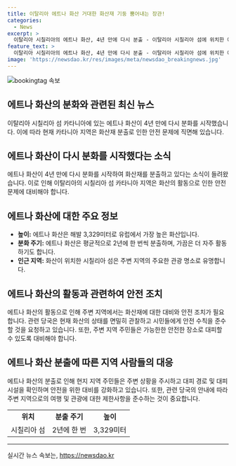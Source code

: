 ```yaml
---
title: 이탈리아 에트나 화산 거대한 화산재 기둥 뿜어내는 장관!
categories:
  - News
excerpt: >
  이탈리아 시칠리아의 에트나 화산, 4년 만에 다시 분출 - 이탈리아 시칠리아 섬에 위치한 에트나 화산이 4년 만에 다시 분출하며 화산재를 분출하고 있다. 현재 상황에 대한 업데이트가 필요한 사람들에게 유용한 정보일 것이다.
feature_text: >
  이탈리아 시칠리아의 에트나 화산, 4년 만에 다시 분출 - 이탈리아 시칠리아 섬에 위치한 에트나 화산이 4년 만에 다시 분출하며 화산재를 분출하고 있다. 현재 상황에 대한 업데이트가 필요한 사람들에게 유용한 정보일 것이다.
image: 'https://newsdao.kr/res/images/meta/newsdao_breakingnews.jpg'
---
```


<p><img src="https://newsdao.kr/res/images/meta/newsdao_breakingnews.jpg" alt="bookingtag 속보" /></p>

<h2>에트나 화산의 분화와 관련된 최신 뉴스</h2>

<p data-ke-size="size16">이탈리아 시칠리아 섬 카타니아에 있는 에트나 화산이 4년 만에 다시 분화를 시작했습니다. 이에 따라 현재 카타니아 지역은 화산재 분출로 인한 안전 문제에 직면해 있습니다.</p>

<h2 data-ke-size="size26">에트나 화산이 다시 분화를 시작했다는 소식</h2>

<p data-ke-size="size16">에트나 화산이 4년 만에 다시 분화를 시작하여 화산재를 분출하고 있다는 소식이 들려왔습니다. 이로 인해 이탈리아의 시칠리아 섬 카타니아 지역은 화산의 활동으로 인한 안전 문제에 대비해야 합니다.</p>

<h2 data-ke-size="size26">에트나 화산에 대한 주요 정보</h2>

<ul>
<li><b>높이:</b> 에트나 화산은 해발 3,329미터로 유럽에서 가장 높은 화산입니다.</li>
<li><b>분화 주기:</b> 에트나 화산은 평균적으로 2년에 한 번씩 분출하며, 가끔은 더 자주 활동하기도 합니다.</li>
<li><b>인근 지역:</b> 화산이 위치한 시칠리아 섬은 주변 지역의 주요한 관광 명소로 유명합니다.</li>
</ul>

<h2 data-ke-size="size26">에트나 화산의 활동과 관련하여 안전 조치</h2>

<p data-ke-size="size16">에트나 화산의 활동으로 인해 주변 지역에서는 화산재에 대한 대비와 안전 조치가 필요합니다. 관련 당국은 현재 화산의 상태를 면밀히 관찰하고 시민들에게 안전 수칙을 준수할 것을 요청하고 있습니다. 또한, 주변 지역 주민들은 가능한한 안전한 장소로 대피할 수 있도록 대비해야 합니다.</p>

<h2 data-ke-size="size26">에트나 화산 분출에 따른 지역 사람들의 대응</h2>

<p data-ke-size="size16">에트나 화산의 분출로 인해 현지 지역 주민들은 주변 상황을 주시하고 대피 경로 및 대피 시설을 확인하며 안전을 위한 대비를 강화하고 있습니다. 또한, 관련 당국의 안내에 따라 주변 지역으로의 여행 및 관광에 대한 제한사항을 준수하는 것이 중요합니다.</p>

<table>
<tbody>
<tr>
<td style="text-align: center; height: 17px;"><b>위치</b></td>
<td style="text-align: center; height: 17px;"><b>분출 주기</b></td>
<td style="text-align: center; height: 17px;"><b>높이</b></td>
</tr>
<tr>
<td style="text-align: center; height: 17px;">시칠리아 섬</td>
<td style="text-align: center; height: 17px;">2년에 한 번</td>
<td style="text-align: center; height: 17px;">3,329미터</td>
</tr>
</tbody>
</table>

<hr>
실시간 뉴스 속보는, <a href="https://newsdao.kr" rel="dofollow">https://newsdao.kr</a>


